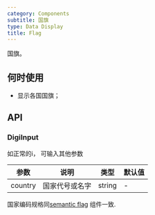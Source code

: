 ```yaml
---
category: Components
subtitle: 国旗
type: Data Display
title: Flag
---
```


国旗。

## 何时使用

- 显示各国国旗；

## API

### DigiInput

如正常的i， 可输入其他参数

| 参数      | 说明             | 类型      | 默认值  |
|----------|------------------|----------|--------|
| country | 国家代号或名字 | string  | - |

国家编码规格同[semantic flag](https://semantic-ui.com/elements/flag.html) 组件一致.
